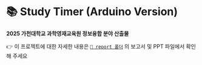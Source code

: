 # 📚 Study Timer (Arduino Version)

**2025 가천대학교 과학영재교육원 정보융합 분야 산출물**

👉 이 프로젝트에 대한 자세한 내용은 [` 📄 report 폴더 `](./reports) 의 보고서 및 PPT 파일에서 확인해 주세요
